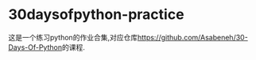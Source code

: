 # 30daysofpython-practice

这是一个练习python的作业合集,对应仓库<https://github.com/Asabeneh/30-Days-Of-Python>的课程.
